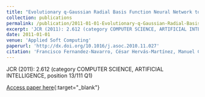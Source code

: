```yaml
---
title: "Evolutionary q-Gaussian Radial Basis Function Neural Network to determine the microbial growth/no growth interface of Staphylococcus aureus"
collection: publications
permalink: /publication/2011-01-01-Evolutionary-q-Gaussian-Radial-Basis-Function-Neural-Network-to-determine-the-microbial-growthno-growth-interface-of-Staphylococcus-aureus
excerpt: 'JCR (2011): 2.612 (category COMPUTER SCIENCE, ARTIFICIAL INTELLIGENCE, position 13/111 Q1)'
date: 2011-01-01
venue: 'Applied Soft Computing'
paperurl: 'http://dx.doi.org/10.1016/j.asoc.2010.11.027'
citation: 'Francisco Fernandez-Navarro, César Hervás-Martínez, Manuel Cruz-Ramírez, **Pedro Antonio Gutiérrez, **A. Valero, &quot;Evolutionary q-Gaussian Radial Basis Function Neural Network to determine the microbial growth/no growth interface of Staphylococcus aureus.&quot; Applied Soft Computing, Vol. 11(3), 2011, pp.3012-3020.'
---
```

JCR (2011): 2.612 (category COMPUTER SCIENCE, ARTIFICIAL INTELLIGENCE, position 13/111 Q1)

[Access paper here](http://dx.doi.org/10.1016/j.asoc.2010.11.027){:target="_blank"}
